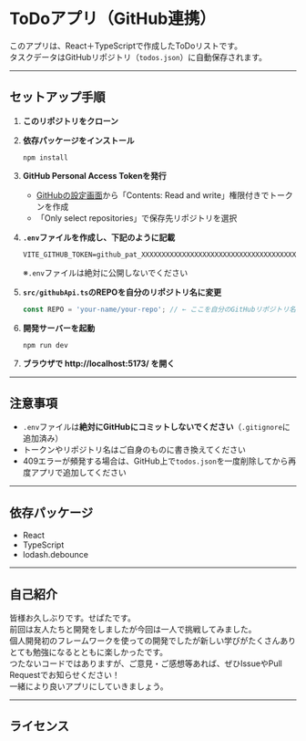 # ToDoアプリ（GitHub連携）

このアプリは、React＋TypeScriptで作成したToDoリストです。  
タスクデータはGitHubリポジトリ（`todos.json`）に自動保存されます。

---

## セットアップ手順

1. **このリポジトリをクローン**

2. **依存パッケージをインストール**
   ```
   npm install
   ```

3. **GitHub Personal Access Tokenを発行**
   - [GitHubの設定画面](https://github.com/settings/tokens)から「Contents: Read and write」権限付きでトークンを作成
   - 「Only select repositories」で保存先リポジトリを選択

4. **`.env`ファイルを作成し、下記のように記載**
   ```
   VITE_GITHUB_TOKEN=github_pat_XXXXXXXXXXXXXXXXXXXXXXXXXXXXXXXXXXXXXXXXXXXX
   ```
   ※`.env`ファイルは絶対に公開しないでください

5. **`src/githubApi.ts`のREPOを自分のリポジトリ名に変更**
   ```typescript
   const REPO = 'your-name/your-repo'; // ← ここを自分のGitHubリポジトリ名に書き換えてください
   ```

6. **開発サーバーを起動**
   ```
   npm run dev
   ```

7. **ブラウザで http://localhost:5173/ を開く**

---

## 注意事項

- `.env`ファイルは**絶対にGitHubにコミットしないでください**（`.gitignore`に追加済み）
- トークンやリポジトリ名はご自身のものに書き換えてください
- 409エラーが頻発する場合は、GitHub上で`todos.json`を一度削除してから再度アプリで追加してください

---

## 依存パッケージ

- React
- TypeScript
- lodash.debounce

---

## 自己紹介

皆様お久しぶりです。せぱたです。  
前回は友人たちと開発をしましたが今回は一人で挑戦してみました。  
個人開発初のフレームワークを使っての開発でしたが新しい学びがたくさんありとても勉強になるとともに楽しかったです。  
つたないコードではありますが、ご意見・ご感想等あれば、ぜひIssueやPull Requestでお知らせください！  
一緒により良いアプリにしていきましょう。

---

## ライセンス
